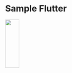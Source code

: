 # Sample Flutter

<p>
<img src="https://github.com/bhargav0147/sample_flutter/assets/119872080/79a5eb69-fbcc-4a61-98db-6f00c3c07265" height="20%" width="30%" >
</p>
